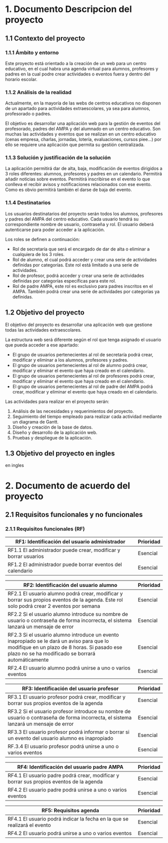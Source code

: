 # 1. Documento Descripcion del proyecto
## 1.1 Contexto del proyecto

### 1.1.1 Ámbito y entorno
Este proyecto está orientado a la creación de un web para un centro educativo, en el cual habra una agenda virtual para alumnos, profesores y padres en la cual podre crear actividades o eventos fuera y dentro del horario escolar.

### 1.1.2 Análisis de la realidad
Actualmente, en la mayoría de las webs de centros educativos no disponen de un apartado para actividades extraescolares, ya sea para alumnos, profesorado o padres.

El objetivo es desarrollar una aplicación web para la gestión de eventos del profesorado, padres del AMPA y del alumnado en un centro educativo. Son muchas las actividades y eventos que se realizan en un centro educativo (cenas empresa, charlas, jornadas, lotería, evaluaciones, cursos piee...) por ello se requiere una aplicación que permita su gestión centralizada.

### 1.1.3 Solución y justificación de la solución 
La aplicación permitirá dar de alta, baja, modificación de eventos dirigidos a 3 roles diferentes: alumnos, profesores y padres en un calendario. Permitirá añadir noticias sobre eventos. Permitirá inscribirse en el evento lo que conlleva el recibir avisos y notificaciones relacionados con ese evento. Como es obvio permitirá también el darse de baja del evento.

### 1.1.4 Destinatarios
Los usuarios destinatarios del proyecto serán todos los alumnos, profesores y padres del AMPA del centro educativo. Cada usuario tendrá su correspondiente nombre de usuario, contraseña y rol. El usuario deberá autenticarse para poder acceder a la aplicación.

Los roles se definen a continuación:
  - Rol de secretaría que será el encargado de dar de alta o eliminar a cualquiera de los 3 roles.
  - Rol de alumno, el cual podrá acceder y crear una serie de actividades definidas por categorías. Este rol está limitado a una serie de actividades. 
  - Rol de profesor, podrá acceder y crear una serie de actividades definidas por categorías específicas para este rol.
  - Rol de padre AMPA, este rol es exclusivo para padres inscritos en el AMPA. También podrá crear una serie de actividades por categorías ya definidas.

## 1.2 Objetivo del proyecto
El objetivo del proyecto es desarrollar una aplicación web que gestione todas las actividades extraescolares.

La estructura web será diferente según el rol que tenga asignado el usuario que pueda acceder a ese apartado:
  - El grupo de usuarios pertenecientes al rol de secretaría podrá crear, modificar y eliminar a los alumnos, profesores y padres.
  - El grupo de usuarios pertenecientes al rol de alumno podrá crear, modificar y eliminar el evento que haya creado en el calendario. 
  - El grupo de usuarios pertenecientes al rol de profesores podrá crear, modificar y eliminar el evento que haya creado en el calendario. 
  - El grupo de usuarios pertenecientes al rol de padre del AMPA podrá crear, modificar y eliminar el evento que haya creado en el calendario.

Las actividades para realizar en el proyecto serán:

  1. Análisis de las necesidades y requerimientos del proyecto.
  2. Seguimiento del tiempo empleado para realizar cada actividad mediante un diagrama de Gantt.
  3. Diseño y creación de la base de datos.
  4. Diseño y desarrollo de la aplicación web.
  5. Pruebas y despliegue de la aplicación.

## 1.3 Objetivo del proyecto en ingles
en ingles

# 2. Documento de acuerdo del proyecto
## 2.1 Requisitos funcionales y no funcionales
### 2.1.1 Requisitos funcionales (RF)

| RF1: Identificación del usuario administrador | Prioridad |
| ------------ | ------------- |
| RF1.1 El administrador puede crear, modificar y borrar usuarios | Esencial |
| RF1.2 El administrador puede borrar eventos del calendario | Esencial |


RF2: Identificación del usuario alumno | Prioridad
------------ | -------------
RF2.1 El usuario alumno podrá crear, modificar y borrar sus propios eventos de la agenda. Este rol solo podrá crear 2 eventos por semana | Esencial
RF2.2 Si el usuario alumno introduce su nombre de usuario o contraseña de forma incorrecta, el sistema lanzará un mensaje de error | Esencial
RF2.3 Si el usuario alumno introduce un evento inapropiado se le dará un aviso para que lo modifique en un plazo de 8 horas. Si pasado ese plazo no se ha modificado se borrará automáticamente | Esencial
RF2.4 El usuario alumno podrá unirse a uno o varios eventos | Esencial

RF3: Identificación del usuario profesor | Prioridad
------------ | -------------
RF3.1 El usuario profesor podrá crear, modificar y borrar sus propios eventos de la agenda | Esencial
RF3.2 Si el usuario profesor introduce su nombre de usuario o contraseña de forma incorrecta, el sistema lanzará un mensaje de error | Esencial
RF3.3 El usuario profesor podrá informar o borrar si un evento del usuario alumno es inapropiado | Esencial
RF.3.4 El usuario profesor podrá unirse a uno o varios eventos | Esencial

RF4: Identificación del usuario padre AMPA | Prioridad
------------ | -------------
RF4.1 El usuario padre podrá crear, modificar y borrar sus propios eventos de la agenda | Esencial
RF4.2 El usuario padre podrá unirse a uno o varios eventos | Esencial

RF5: Requisitos agenda | Prioridad
------------ | -------------
RF4.1 El usuario podrá indicar la fecha en la que se realizará el evento | Esencial
RF4.2 El usuario podrá unirse a uno o varios eventos | Esencial






